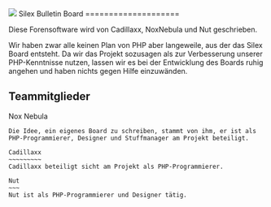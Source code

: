 ﻿<img src="https://github.com/NoxNebula/Board/raw/master/images/Logo.png">
Silex Bulletin Board
====================

Diese Forensoftware wird von Cadillaxx, NoxNebula und Nut geschrieben.

Wir haben zwar alle keinen Plan von PHP aber langeweile, aus der das Silex Board entsteht. Da wir das Projekt sozusagen als zur Verbesserung unserer PHP-Kenntnisse nutzen, lassen wir es bei der Entwicklung des Boards ruhig angehen und haben nichts gegen Hilfe einzuwänden.


Teammitglieder
--------------
Nox Nebula
~~~~~~~~~~
Die Idee, ein eigenes Board zu schreiben, stammt von ihm, er ist als PHP-Programmierer, Designer und Stuffmanager am Projekt beteiligt.

Cadillaxx
~~~~~~~~~
Cadillaxx beteiligt sicht am Projekt als PHP-Programmierer.

Nut
~~~
Nut ist als PHP-Programmierer und Designer tätig.